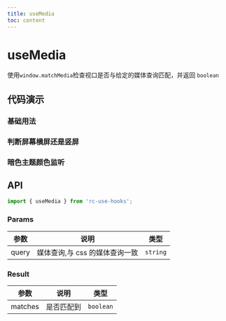 ```yaml
---
title: useMedia
toc: content
---
```


# useMedia

使用`window.matchMedia`检查视口是否与给定的媒体查询匹配，并返回 `boolean`

## 代码演示

### 基础用法

<code src="./demos/Demo1.tsx" ></code>

### 判断屏幕横屏还是竖屏

<code src="./demos/Demo2.tsx" ></code>

### 暗色主题颜色监听

<code src="./demos/Demo3.tsx" ></code>

## API

```ts
import { useMedia } from 'rc-use-hooks';
```

### Params

| 参数  |              说明              |   类型   |
| :---: | :----------------------------: | :------: |
| query | 媒体查询,与 css 的媒体查询一致 | `string` |

### Result

|  参数   |    说明    |   类型    |
| :-----: | :--------: | :-------: |
| matches | 是否匹配到 | `boolean` |
